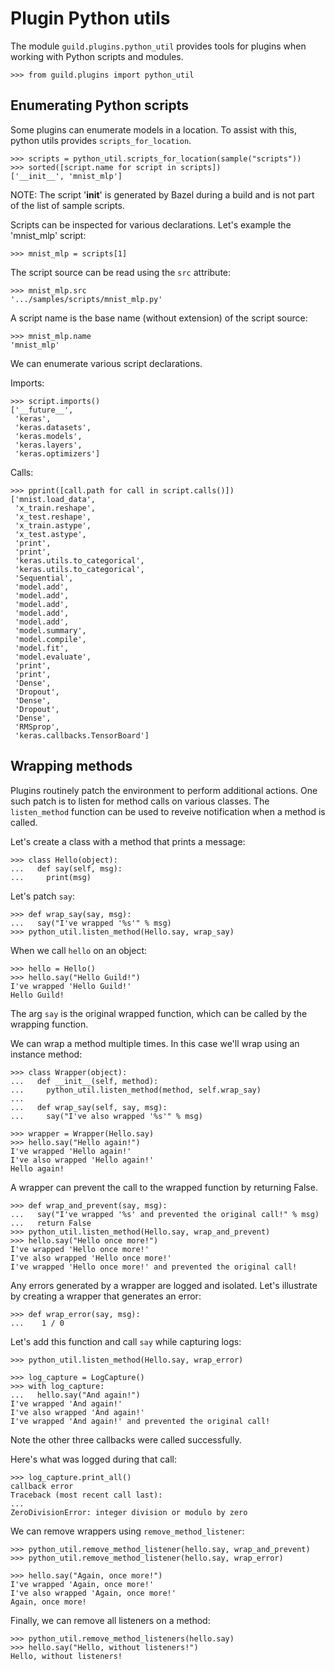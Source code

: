 # Plugin Python utils

The module `guild.plugins.python_util` provides tools for plugins when
working with Python scripts and modules.

    >>> from guild.plugins import python_util

## Enumerating Python scripts

Some plugins can enumerate models in a location. To assist with this,
python utils provides `scripts_for_location`.

    >>> scripts = python_util.scripts_for_location(sample("scripts"))
    >>> sorted([script.name for script in scripts])
    ['__init__', 'mnist_mlp']

NOTE: The script '__init__' is generated by Bazel during a build and
is not part of the list of sample scripts.

Scripts can be inspected for various declarations. Let's example the
'mnist_mlp' script:

    >>> mnist_mlp = scripts[1]

The script source can be read using the `src` attribute:

    >>> mnist_mlp.src
    '.../samples/scripts/mnist_mlp.py'

A script name is the base name (without extension) of the script
source:

    >>> mnist_mlp.name
    'mnist_mlp'

We can enumerate various script declarations.

Imports:

    >>> script.imports()
    ['__future__',
     'keras',
     'keras.datasets',
     'keras.models',
     'keras.layers',
     'keras.optimizers']

Calls:

    >>> pprint([call.path for call in script.calls()])
    ['mnist.load_data',
     'x_train.reshape',
     'x_test.reshape',
     'x_train.astype',
     'x_test.astype',
     'print',
     'print',
     'keras.utils.to_categorical',
     'keras.utils.to_categorical',
     'Sequential',
     'model.add',
     'model.add',
     'model.add',
     'model.add',
     'model.add',
     'model.summary',
     'model.compile',
     'model.fit',
     'model.evaluate',
     'print',
     'print',
     'Dense',
     'Dropout',
     'Dense',
     'Dropout',
     'Dense',
     'RMSprop',
     'keras.callbacks.TensorBoard']

## Wrapping methods

Plugins routinely patch the environment to perform additional
actions. One such patch is to listen for method calls on various
classes. The `listen_method` function can be used to reveive
notification when a method is called.

Let's create a class with a method that prints a message:

    >>> class Hello(object):
    ...   def say(self, msg):
    ...     print(msg)

Let's patch `say`:

    >>> def wrap_say(say, msg):
    ...   say("I've wrapped '%s'" % msg)
    >>> python_util.listen_method(Hello.say, wrap_say)

When we call `hello` on an object:

    >>> hello = Hello()
    >>> hello.say("Hello Guild!")
    I've wrapped 'Hello Guild!'
    Hello Guild!

The arg `say` is the original wrapped function, which can be called by
the wrapping function.

We can wrap a method multiple times. In this case we'll wrap using an
instance method:

    >>> class Wrapper(object):
    ...   def __init__(self, method):
    ...     python_util.listen_method(method, self.wrap_say)
    ...
    ...   def wrap_say(self, say, msg):
    ...     say("I've also wrapped '%s'" % msg)

    >>> wrapper = Wrapper(Hello.say)
    >>> hello.say("Hello again!")
    I've wrapped 'Hello again!'
    I've also wrapped 'Hello again!'
    Hello again!

A wrapper can prevent the call to the wrapped function by returning
False.

    >>> def wrap_and_prevent(say, msg):
    ...   say("I've wrapped '%s' and prevented the original call!" % msg)
    ...   return False
    >>> python_util.listen_method(Hello.say, wrap_and_prevent)
    >>> hello.say("Hello once more!")
    I've wrapped 'Hello once more!'
    I've also wrapped 'Hello once more!'
    I've wrapped 'Hello once more!' and prevented the original call!

Any errors generated by a wrapper are logged and isolated. Let's
illustrate by creating a wrapper that generates an error:

    >>> def wrap_error(say, msg):
    ...    1 / 0

Let's add this function and call `say` while capturing logs:

    >>> python_util.listen_method(Hello.say, wrap_error)

    >>> log_capture = LogCapture()
    >>> with log_capture:
    ...   hello.say("And again!")
    I've wrapped 'And again!'
    I've also wrapped 'And again!'
    I've wrapped 'And again!' and prevented the original call!

Note the other three callbacks were called successfully.

Here's what was logged during that call:

    >>> log_capture.print_all()
    callback error
    Traceback (most recent call last):
    ...
    ZeroDivisionError: integer division or modulo by zero

We can remove wrappers using `remove_method_listener`:

    >>> python_util.remove_method_listener(hello.say, wrap_and_prevent)
    >>> python_util.remove_method_listener(hello.say, wrap_error)

    >>> hello.say("Again, once more!")
    I've wrapped 'Again, once more!'
    I've also wrapped 'Again, once more!'
    Again, once more!

Finally, we can remove all listeners on a method:

    >>> python_util.remove_method_listeners(hello.say)
    >>> hello.say("Hello, without listeners!")
    Hello, without listeners!
